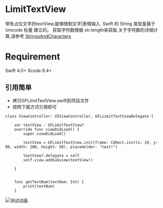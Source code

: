 # LimitTextView
带有占位文字的textView,能够限制文字|表情输入. Swift 的 String 类型是基于 Unicode 标量 建立的。 获取字符数根据 str.length来获取,关于字符数的详细计算,请参考 [StringsAndCharacters](https://docs.swift.org/swift-book/LanguageGuide/StringsAndCharacters.html)

# Requirement
Swift 4.0+ 
Xcode 9.4+

## 引用简单

- 拷贝GFLimitTextView.swift到项目文件
- 按照下面方式引用即可
```
class ViewController: UIViewController, GFLiimitTextViewDelegate {

    var textView : GFLimitTextView?
    override func viewDidLoad() {
        super.viewDidLoad()
        
        textView = GFLimitTextView.init(frame: CGRect.init(x: 10, y: 80, width: 200, height: 50), placeHolder: "test!")
    
        textView?.delegate = self
        self.view.addSubview(textView!)
        
    }
    
    
    func getTextNum(textNum: Int) {
        print(textNum)
    }
```

![测试动画](https://github.com/913868456/LimitTextView/blob/master/limitText.gif)
